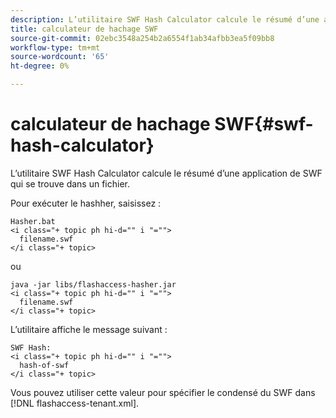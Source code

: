 ```yaml
---
description: L’utilitaire SWF Hash Calculator calcule le résumé d’une application de SWF qui se trouve dans un fichier.
title: calculateur de hachage SWF
source-git-commit: 02ebc3548a254b2a6554f1ab34afbb3ea5f09bb8
workflow-type: tm+mt
source-wordcount: '65'
ht-degree: 0%

---
```


# calculateur de hachage SWF{#swf-hash-calculator}

L’utilitaire SWF Hash Calculator calcule le résumé d’une application de SWF qui se trouve dans un fichier.

Pour exécuter le hashher, saisissez :

```
Hasher.bat 
<i class="+ topic ph hi-d="" i "="">
  filename.swf
</i class="+ topic>
```

ou

```
java -jar libs/flashaccess-hasher.jar 
<i class="+ topic ph hi-d="" i "="">
  filename.swf
</i class="+ topic>
```

L’utilitaire affiche le message suivant :

```
SWF Hash: 
<i class="+ topic ph hi-d="" i "="">
  hash-of-swf
</i class="+ topic>
```

Vous pouvez utiliser cette valeur pour spécifier le condensé du SWF dans [!DNL flashaccess-tenant.xml].
